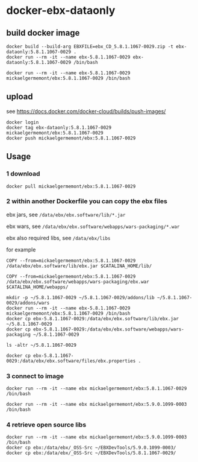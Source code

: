 # docker-ebx-dataonly

## build docker image

```
docker build --build-arg EBXFILE=ebx_CD_5.8.1.1067-0029.zip -t ebx-dataonly:5.8.1.1067-0029 .
docker run --rm -it --name ebx-5.8.1.1067-0029 ebx-dataonly:5.8.1.1067-0029 /bin/bash

docker run --rm -it --name ebx-5.8.1.1067-0029 mickaelgermemont/ebx:5.8.1.1067-0029 /bin/bash
```

## upload

see https://docs.docker.com/docker-cloud/builds/push-images/

```
docker login
docker tag ebx-dataonly:5.8.1.1067-0029 mickaelgermemont/ebx:5.8.1.1067-0029
docker push mickaelgermemont/ebx:5.8.1.1067-0029
```

## Usage

### 1 download

```
docker pull mickaelgermemont/ebx:5.8.1.1067-0029
```

### 2 within another Dockerfile you can copy the ebx files

ebx jars, see ```/data/ebx/ebx.software/lib/*.jar```

ebx wars, see ```/data/ebx/ebx.software/webapps/wars-packaging/*.war```

ebx also required libs, see ```/data/ebx/libs```

for example

```
COPY --from=mickaelgermemont/ebx:5.8.1.1067-0029 /data/ebx/ebx.software/lib/ebx.jar $CATALINA_HOME/lib/

COPY --from=mickaelgermemont/ebx:5.8.1.1067-0029 /data/ebx/ebx.software/webapps/wars-packaging/ebx.war $CATALINA_HOME/webapps/
```

```
mkdir -p ~/5.8.1.1067-0029 ~/5.8.1.1067-0029/addons/lib ~/5.8.1.1067-0029/addons/wars
docker run --rm -it --name ebx-5.8.1.1067-0029 mickaelgermemont/ebx:5.8.1.1067-0029 /bin/bash
docker cp ebx-5.8.1.1067-0029:/data/ebx/ebx.software/lib/ebx.jar ~/5.8.1.1067-0029
docker cp ebx-5.8.1.1067-0029:/data/ebx/ebx.software/webapps/wars-packaging ~/5.8.1.1067-0029

ls -altr ~/5.8.1.1067-0029
```


```
docker cp ebx-5.8.1.1067-0029:/data/ebx/ebx.software/files/ebx.properties .
```

### 3 connect to image

```
docker run --rm -it --name ebx mickaelgermemont/ebx:5.8.1.1067-0029 /bin/bash
```

```
docker run --rm -it --name ebx mickaelgermemont/ebx:5.9.0.1099-0003 /bin/bash
```

### 4 retrieve open source libs

```
docker run --rm -it --name ebx mickaelgermemont/ebx:5.9.0.1099-0003 /bin/bash
docker cp ebx:/data/ebx/_OSS-Src ~/EBXDevTools/5.9.0.1099-0003/
docker cp ebx:/data/ebx/_OSS-Src ~/EBXDevTools/5.8.1.1067-0029/
```
